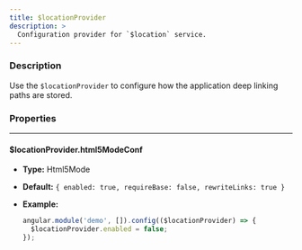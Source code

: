 ```yaml
---
title: $locationProvider
description: >
  Configuration provider for `$location` service.
---
```


### Description

Use the `$locationProvider` to configure how the application deep linking paths
are stored.

### Properties

---

#### $locationProvider.html5ModeConf

- **Type:** Html5Mode
- **Default:** `{ enabled: true, requireBase: false, rewriteLinks: true }`
- **Example:**

  ```js
  angular.module('demo', []).config(($locationProvider) => {
    $locationProvider.enabled = false;
  });
  ```
